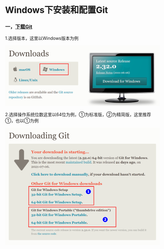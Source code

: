 # Windows下安装和配置Git

### 一，[下载Git](https://git-scm.com/downloads)

1.选择版本，这里以Windows版本为例

![](https://github.com/Dashan-37/DS_Installation/blob/master/Images/2021-07-27_201226.png)

2.选择操作系统位数这里以64位为例，①为标准版，②为精简版，这里推荐①，也以①为例

![](https://github.com/Dashan-37/DS_Installation/blob/master/Images/2021-07-27_201611.png)

